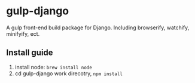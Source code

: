 gulp-django
===========

A gulp front-end build package for Django. Including browserify, watchify, minifyify, ect.

## Install guide

1. install node: `brew install node`
2. cd gulp-django work direcotry, `npm install`
